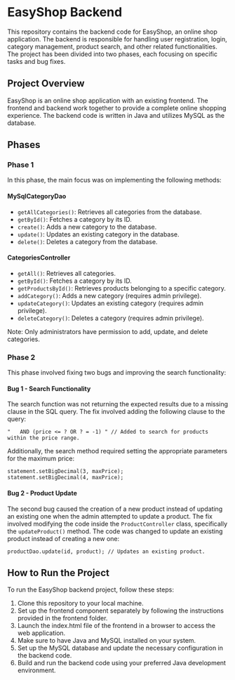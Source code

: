 # EasyShop Backend

This repository contains the backend code for EasyShop, an online shop application. The backend is responsible for handling user registration, login, category management, product search, and other related functionalities. The project has been divided into two phases, each focusing on specific tasks and bug fixes.

## Project Overview

EasyShop is an online shop application with an existing frontend. The frontend and backend work together to provide a complete online shopping experience. The backend code is written in Java and utilizes MySQL as the database.

## Phases

### Phase 1

In this phase, the main focus was on implementing the following methods:

#### MySqlCategoryDao

- `getAllCategories()`: Retrieves all categories from the database.
- `getById()`: Fetches a category by its ID.
- `create()`: Adds a new category to the database.
- `update()`: Updates an existing category in the database.
- `delete()`: Deletes a category from the database.

#### CategoriesController

- `getAll()`: Retrieves all categories.
- `getById()`: Fetches a category by its ID.
- `getProductsById()`: Retrieves products belonging to a specific category.
- `addCategory()`: Adds a new category (requires admin privilege).
- `updateCategory()`: Updates an existing category (requires admin privilege).
- `deleteCategory()`: Deletes a category (requires admin privilege).

Note: Only administrators have permission to add, update, and delete categories.

### Phase 2

This phase involved fixing two bugs and improving the search functionality:

#### Bug 1 - Search Functionality

The search function was not returning the expected results due to a missing clause in the SQL query. The fix involved adding the following clause to the query:

```
"   AND (price <= ? OR ? = -1) " // Added to search for products within the price range.
```

Additionally, the search method required setting the appropriate parameters for the maximum price:

```
statement.setBigDecimal(3, maxPrice);
statement.setBigDecimal(4, maxPrice);
```

#### Bug 2 - Product Update

The second bug caused the creation of a new product instead of updating an existing one when the admin attempted to update a product. The fix involved modifying the code inside the `ProductController` class, specifically the `updateProduct()` method. The code was changed to update an existing product instead of creating a new one:

```
productDao.update(id, product); // Updates an existing product.
```

## How to Run the Project

To run the EasyShop backend project, follow these steps:

1. Clone this repository to your local machine.
2. Set up the frontend component separately by following the instructions provided in the frontend folder.
3. Launch the index.html file of the frontend in a browser to access the web application.
4. Make sure to have Java and MySQL installed on your system.
5. Set up the MySQL database and update the necessary configuration in the backend code.
6. Build and run the backend code using your preferred Java development environment.

